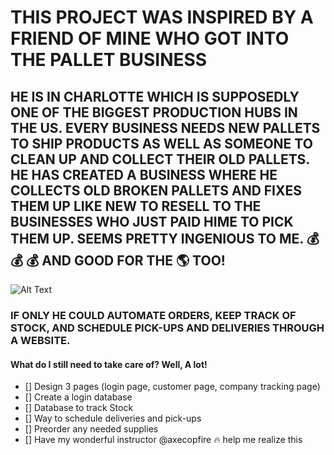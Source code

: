 # THIS PROJECT WAS INSPIRED BY A FRIEND OF MINE WHO GOT INTO THE PALLET BUSINESS

## HE IS IN CHARLOTTE WHICH IS SUPPOSEDLY ONE OF THE BIGGEST PRODUCTION HUBS IN THE US. EVERY BUSINESS NEEDS NEW PALLETS TO SHIP PRODUCTS AS WELL AS SOMEONE TO CLEAN UP AND COLLECT THEIR OLD PALLETS. HE HAS CREATED A BUSINESS WHERE HE COLLECTS OLD BROKEN PALLETS AND FIXES THEM UP LIKE NEW TO RESELL TO THE BUSINESSES WHO JUST PAID HIME TO PICK THEM UP. SEEMS PRETTY INGENIOUS TO ME. :moneybag: :moneybag: :moneybag: AND GOOD FOR THE :earth_americas: TOO!

![Alt Text](https://images.unsplash.com/uploads/1413036488417485d58e2/69c7ec6a?ixlib=rb-1.2.1&ixid=eyJhcHBfaWQiOjEyMDd9&auto=format&fit=crop&w=1050&q=80)

### IF ONLY HE COULD AUTOMATE ORDERS, KEEP TRACK OF STOCK, AND SCHEDULE PICK-UPS AND DELIVERIES THROUGH A WEBSITE.

#### What do I still need to take care of? Well, A lot!

- [] Design 3 pages (login page, customer page, company tracking page)
- [] Create a login database
- [] Database to track Stock
- [] Way to schedule deliveries and pick-ups
- [] Preorder any needed supplies
- [] Have my wonderful instructor @axecopfire :fire: help me realize this

